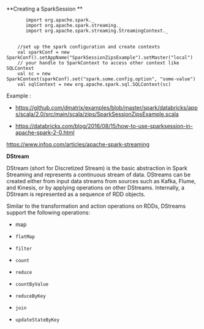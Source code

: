 **Creating a SparkSession      **
      

           import org.apache.spark._
           import org.apache.spark.streaming._
           import org.apache.spark.streaming.StreamingContext._


        //set up the spark configuration and create contexts
        val sparkConf = new SparkConf().setAppName("SparkSessionZipsExample").setMaster("local")
        // your handle to SparkContext to access other context like SQLContext
        val sc = new SparkContext(sparkConf).set("spark.some.config.option", "some-value")
        val sqlContext = new org.apache.spark.sql.SQLContext(sc)

Example :
* https://github.com/dmatrix/examples/blob/master/spark/databricks/apps/scala/2.0/src/main/scala/zips/SparkSessionZipsExample.scala

* https://databricks.com/blog/2016/08/15/how-to-use-sparksession-in-apache-spark-2-0.html




https://www.infoq.com/articles/apache-spark-streaming

**DStream**

DStream (short for Discretized Stream) is the basic abstraction in Spark Streaming and represents a continuous stream of data. DStreams can be created either from input data streams from sources such as Kafka, Flume, and Kinesis, or by applying operations on other DStreams. Internally, a DStream is represented as a sequence of RDD objects.

Similar to the transformation and action operations on RDDs, DStreams support the following operations:

*  map
*     flatMap
*     filter
*     count
*     reduce
*     countByValue
*     reduceByKey
*     join
*     updateStateByKey



